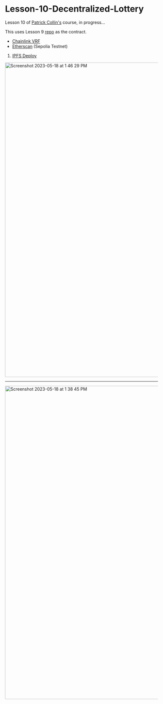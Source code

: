 # Lesson-10-Decentralized-Lottery

Lesson 10 of [Patrick Collin's](https://github.com/PatrickAlphaC/nextjs-smartcontract-lottery-fcc) course, in progress...   

This uses Lesson 9 [repo](https://github.com/the-vegetarian-vampire/Lesson-9-Hardhat-Smart-Contract-Lottery) as the contract.   
- [Chainlink VRF](https://vrf.chain.link/sepolia/1983)
- [Etherscan](https://sepolia.etherscan.io/address/0xF5599d7F68604FD91b2a2FB7BD085CdfF000A8d2) (Sepolia Testnet)   

1. [IPFS Deploy](http://bafybeia6xzogwx6zoixaagbbvxqyguypjbcml7vwl4s7brukbw3rm5x3kq.ipfs.localhost:8080/)   

<img width="1038" alt="Screenshot 2023-05-18 at 1 46 29 PM" src="https://github.com/the-vegetarian-vampire/Lesson-10-Smart-Contract-Lottery/assets/105305546/fb2f88c1-cf9c-4ddb-857d-b07e0adeb725">   

----------------

<img width="1034" alt="Screenshot 2023-05-18 at 1 38 45 PM" src="https://github.com/the-vegetarian-vampire/Lesson-10-Smart-Contract-Lottery/assets/105305546/a6307c02-41a9-4cfb-8367-f2ada738395e">   
